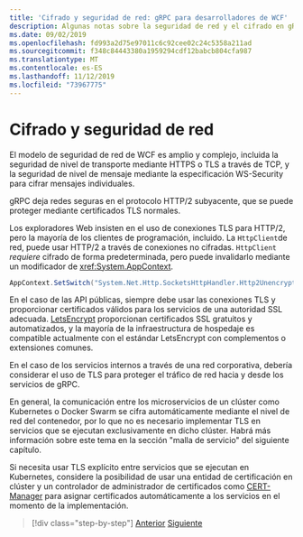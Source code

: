 ```yaml
---
title: 'Cifrado y seguridad de red: gRPC para desarrolladores de WCF'
description: Algunas notas sobre la seguridad de red y el cifrado en gRPC
ms.date: 09/02/2019
ms.openlocfilehash: fd993a2d75e97011c6c92cee02c24c5358a211ad
ms.sourcegitcommit: f348c84443380a1959294cdf12babcb804cfa987
ms.translationtype: MT
ms.contentlocale: es-ES
ms.lasthandoff: 11/12/2019
ms.locfileid: "73967775"
---
```

# <a name="encryption-and-network-security"></a>Cifrado y seguridad de red

El modelo de seguridad de red de WCF es amplio y complejo, incluida la seguridad de nivel de transporte mediante HTTPS o TLS a través de TCP, y la seguridad de nivel de mensaje mediante la especificación WS-Security para cifrar mensajes individuales.

gRPC deja redes seguras en el protocolo HTTP/2 subyacente, que se puede proteger mediante certificados TLS normales.

Los exploradores Web insisten en el uso de conexiones TLS para HTTP/2, pero la mayoría de los clientes de programación, incluido. La `HttpClient`de red, puede usar HTTP/2 a través de conexiones no cifradas. `HttpClient` *requiere* cifrado de forma predeterminada, pero puede invalidarlo mediante un modificador de <xref:System.AppContext>.

```csharp
AppContext.SetSwitch("System.Net.Http.SocketsHttpHandler.Http2UnencryptedSupport", true);
```

En el caso de las API públicas, siempre debe usar las conexiones TLS y proporcionar certificados válidos para los servicios de una autoridad SSL adecuada. [LetsEncrypt](https://letsencrypt.org) proporcionan certificados SSL gratuitos y automatizados, y la mayoría de la infraestructura de hospedaje es compatible actualmente con el estándar LetsEncrypt con complementos o extensiones comunes.

En el caso de los servicios internos a través de una red corporativa, debería considerar el uso de TLS para proteger el tráfico de red hacia y desde los servicios de gRPC.

En general, la comunicación entre los microservicios de un clúster como Kubernetes o Docker Swarm se cifra automáticamente mediante el nivel de red del contenedor, por lo que no es necesario implementar TLS en servicios que se ejecutan exclusivamente en dicho clúster. Habrá más información sobre este tema en la sección "malla de servicio" del siguiente capítulo.

Si necesita usar TLS explícito entre servicios que se ejecutan en Kubernetes, considere la posibilidad de usar una entidad de certificación en clúster y un controlador de administrador de certificados como [CERT-Manager](https://docs.cert-manager.io/en/latest/) para asignar certificados automáticamente a los servicios en el momento de la implementación.

>[!div class="step-by-step"]
>[Anterior](channel-credentials.md)
>[Siguiente](grpc-in-production.md)
